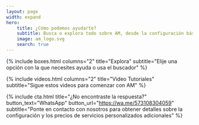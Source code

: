 ```yaml
---
layout: page
width: expand
hero:
    title: ¿Cómo podemos ayudarte?
    subtitle: Busca o explora todo sobre AM, desde la configuración básica hasta la personalización
    image: am_logo.svg
    search: true
---
```


{% include boxes.html columns="2" title="Explora" subtitle="Elije una opción con la que necesites ayuda o usa el buscador" %}

<!-- {% include featured.html tag="featured" title="Artículos populares" subtitle="Artículos destacados seleccionados para comenzar rápidamente en AM" %} -->

{% include videos.html columns="2" title="Video Tutoriales" subtitle="Sigue estos videos para comenzar con AM" %}

<!-- {% include faqs.html multiple="true" title="Preguntas frecuentes" category="presale" subtitle="Encuentra respuestas rápidas a preguntas frecuentes de preventa realizadas por los clientes" %} -->

<!-- {% include team.html authors="evan, john, sara, alex, tom, daniel" title="Estamos aquí para ayudar" subtitle="Nuestro equipo está a solo un correo electrónico listo para responder sus preguntas" %} -->

{% include cta.html title="¿No encontraste la respuesta?" button_text="WhatsApp" button_url="https://wa.me/573108304059" subtitle="Ponte en contacto con nosotros para obtener detalles sobre la configuración y los precios de servicios personalizados adicionales" %}
